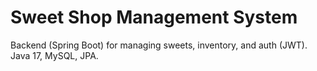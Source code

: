 # Sweet Shop Management System

Backend (Spring Boot) for managing sweets, inventory, and auth (JWT). Java 17, MySQL, JPA.


